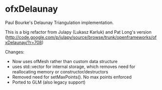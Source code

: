 # ofxDelaunay

Paul Bourke's Delaunay Triangulation implementation.

This is a big refactor from Julapy (Lukasz Karluk) and Pat Long's version (http://code.google.com/p/julapy/source/browse/trunk/openframeworks/ofxDelaunay/?r=708) 

Changes:
* Now uses ofMesh rather than custom data structure
* uses std::vector for internal storage, which removes need for reallocating memory or constructor/destructors
* Removed need for setMaxPoints(). No max points enforced
* Ported to GLM (also legacy support)